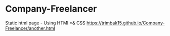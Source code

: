 # Company-Freelancer
Static html page - Using HTMl *&amp; CSS
https://trimbak15.github.io/Company-Freelancer/another.html
